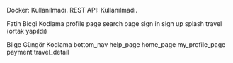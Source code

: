 Docker: Kullanılmadı. REST API: Kullanılmadı.

Fatih Biçgi Kodlama
profile page 
search page
sign in 
sign up 
splash 
travel (ortak yapıldı)


Bilge Güngör Kodlama
bottom_nav
help_page
home_page
my_profile_page
payment
travel_detail 


